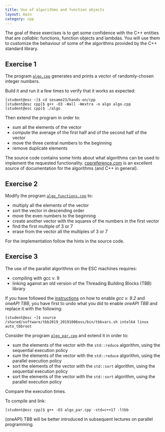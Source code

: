 ```yaml
---
title: Use of algorithms and function objects
layout: main
category: cpp
---
```


The goal of these exercises is to get some confidence with the C++ entities that
are *callable*: functions, function objects and lambdas. You will use them to
customize the behaviour of some of the algorithms provided by the C++ standard
library.

## Exercise 1

The program [`algo.cpp`]({{site.exercises_repo}}/hands-on/cpp/algo.cpp)
generates and prints a vector of randomly-chosen integer numbers.

Build it and run it a few times to verify that it works as
expected:

```shell
[student@esc ~]$ cd sesame23/hands-on/cpp
[student@esc cpp]$ g++ -O3 -Wall -Wextra -o algo algo.cpp
[student@esc cpp]$ ./algo
```

Then extend the program in order to:

* sum all the elements of the vector
* compute the average of the first half and of the second half of the vector
* move the three central numbers to the beginning
* remove duplicate elements

The source code contains some hints about what algorithms can be used
to implement the requested functionality.
[cppreference.com](https://en.cppreference.com/w/cpp/algorithm) is an excellent source of
documentation for the algorithms (and C++ in general).

## Exercise 2

Modify the program
[`algo_functions.cpp`]({{site.exercises_repo}}/hands-on/cpp/algo_functions.cpp)
to:

* multiply all the elements of the vector
* sort the vector in descending order
* move the even numbers to the beginning
* create another vector with the squares of the numbers in the first vector
* find the first multiple of 3 or 7
* erase from the vector all the multiples of 3 or 7

For the implementation follow the hints in the source code.

## Exercise 3

The use of the parallel algorithms on the ESC machines requires:

* compiling with gcc v. 9
* linking against an old version of the Threading Building Blocks (TBB) library

If you have followed the [instructions](../basic/environment.md) on how to
enable *gcc v. 9.2* and *oneAPI TBB*, you have first to undo what you did to
enable *oneAPI TBB* and replace it with the following:

```shell
[student@esc ~]$ source /shared/software/tbb2019_20191006oss/bin/tbbvars.sh intel64 linux auto_tbbroot
```

Consider the program
[`algo_par.cpp`]({{site.exercises_repo}}/hands-on/cpp/algo_par.cpp) and extend
it in order to:

* sum the elements of the vector with the `std::reduce` algorithm, using the
  sequential execution policy
* sum the elements of the vector with the `std::reduce` algorithm, using the
  parallel execution policy
* sort the elements of the vector with the `std::sort` algorithm, using the
  sequential execution policy
* sort the elements of the vector with the `std::sort` algorithm, using the
  parallel execution policy

Compare the execution times.

To compile and link:

```shell
[student@esc cpp]$ g++ -O3 algo_par.cpp -std=c++17 -ltbb
```

(oneAPI) TBB will be better introduced in subsequent lectures on parallel
programming.
